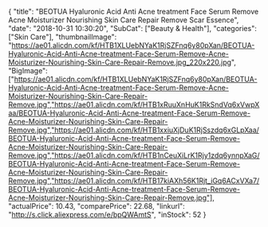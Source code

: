 {
	"title": "BEOTUA Hyaluronic Acid Anti Acne treatment Face Serum Remove Acne Moisturizer Nourishing Skin Care Repair Remove Scar Essence",
	"date": "2018-10-31 10:30:20",
	"SubCat": ["Beauty & Health"],
	"categories": ["Skin Care"],
	"thumbnailImage": "https://ae01.alicdn.com/kf/HTB1XLUebNYaK1RjSZFnq6y80pXan/BEOTUA-Hyaluronic-Acid-Anti-Acne-treatment-Face-Serum-Remove-Acne-Moisturizer-Nourishing-Skin-Care-Repair-Remove.jpg_220x220.jpg",
	"BigImage": ["https://ae01.alicdn.com/kf/HTB1XLUebNYaK1RjSZFnq6y80pXan/BEOTUA-Hyaluronic-Acid-Anti-Acne-treatment-Face-Serum-Remove-Acne-Moisturizer-Nourishing-Skin-Care-Repair-Remove.jpg","https://ae01.alicdn.com/kf/HTB1xRuuXnHuK1RkSndVq6xVwpXaa/BEOTUA-Hyaluronic-Acid-Anti-Acne-treatment-Face-Serum-Remove-Acne-Moisturizer-Nourishing-Skin-Care-Repair-Remove.jpg","https://ae01.alicdn.com/kf/HTB1xxiuXjDuK1RjSszdq6xGLpXaa/BEOTUA-Hyaluronic-Acid-Anti-Acne-treatment-Face-Serum-Remove-Acne-Moisturizer-Nourishing-Skin-Care-Repair-Remove.jpg","https://ae01.alicdn.com/kf/HTB1nCeuXiLrK1Rjy1zdq6ynnpXaG/BEOTUA-Hyaluronic-Acid-Anti-Acne-treatment-Face-Serum-Remove-Acne-Moisturizer-Nourishing-Skin-Care-Repair-Remove.jpg","https://ae01.alicdn.com/kf/HTB17kiAXh56K1Rjt_iGq6ACxVXa7/BEOTUA-Hyaluronic-Acid-Anti-Acne-treatment-Face-Serum-Remove-Acne-Moisturizer-Nourishing-Skin-Care-Repair-Remove.jpg"],
	"actualPrice": 10.43,
	"comparePrice": 22.68,
	"linkurl": "http://s.click.aliexpress.com/e/bpQWAmtS",
	"inStock": 52
}
